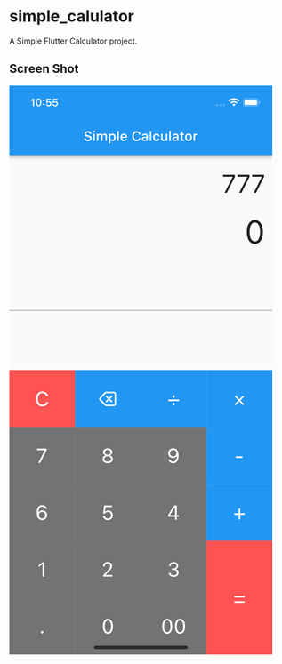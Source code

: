 # simple_calulator

A Simple Flutter Calculator project.

## Screen Shot

![alt text](https://github.com/alok2811/simple_calulator/blob/master/screenshot/simple_calculator.png?raw=true)

